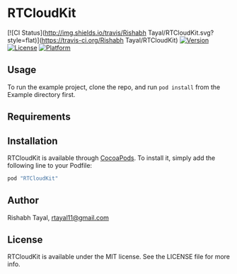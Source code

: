 # RTCloudKit

[![CI Status](http://img.shields.io/travis/Rishabh Tayal/RTCloudKit.svg?style=flat)](https://travis-ci.org/Rishabh Tayal/RTCloudKit)
[![Version](https://img.shields.io/cocoapods/v/RTCloudKit.svg?style=flat)](http://cocoapods.org/pods/RTCloudKit)
[![License](https://img.shields.io/cocoapods/l/RTCloudKit.svg?style=flat)](http://cocoapods.org/pods/RTCloudKit)
[![Platform](https://img.shields.io/cocoapods/p/RTCloudKit.svg?style=flat)](http://cocoapods.org/pods/RTCloudKit)

## Usage

To run the example project, clone the repo, and run `pod install` from the Example directory first.

## Requirements

## Installation

RTCloudKit is available through [CocoaPods](http://cocoapods.org). To install
it, simply add the following line to your Podfile:

```ruby
pod "RTCloudKit"
```

## Author

Rishabh Tayal, rtayal11@gmail.com

## License

RTCloudKit is available under the MIT license. See the LICENSE file for more info.
